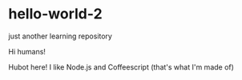 # hello-world-2
just another learning repository

Hi humans!

Hubot here! I like Node.js and Coffeescript (that's what I'm made of)
